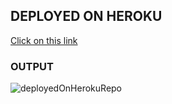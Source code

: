 ## DEPLOYED ON HEROKU

 [Click on this link](new-app-trial.herokuapp.com)

  ### OUTPUT
  
  ![deployedOnHerokuRepo](https://user-images.githubusercontent.com/72550470/95686892-2c3d1c80-0c33-11eb-8947-0e202f7813bc.PNG)


  
  
  
